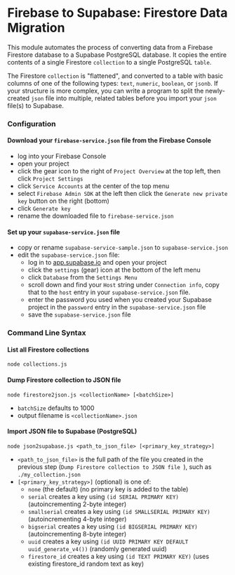 # Firebase to Supabase: Firestore Data Migration

This module automates the process of converting data from a Firebase Firestore database to a Supabase PostgreSQL database.  It copies the entire contents of a single Firestore `collection` to a single PostgreSQL `table`.

The Firestore `collection` is "flattened", and converted to a table with basic columns of one of the following types: `text`, `numeric`, `boolean`, or `jsonb`.  If your structure is more complex, you can write a program to split the newly-created `json` file into multiple, related tables before you import your `json` file(s) to Supabase.

### Configuration

#### Download your `firebase-service.json` file from the Firebase Console
* log into your Firebase Console
* open your project
* click the gear icon to the right of `Project Overview` at the top left, then click `Project Settings`
* click `Service Accounts` at the center of the top menu
* select `Firebase Admin SDK` at the left then click the `Generate new private key` button on the right (bottom)
* click `Generate key`
* rename the downloaded file to `firebase-service.json`

#### Set up your `supabase-service.json` file
* copy or rename `supabase-service-sample.json` to `supabase-service.json`
* edit the `supabase-service.json` file:
    * log in to [app.supabase.io](https://app.supabase.io) and open your project
    * click the `settings` (gear) icon at the bottom of the left menu
    * click `Database` from the `Settings Menu`
    * scroll down and find your `Host` string under `Connection info`, copy that to the `host` entry in your `supabase-service.json` file.
    * enter the password you used when you created your Supabase project in the `password` entry in the `supabase-service.json` file
    * save the `supabase-service.json` file


### Command Line Syntax
#### List all Firestore collections
`node collections.js`

#### Dump Firestore collection to JSON file
`node firestore2json.js <collectionName> [<batchSize>]`

* `batchSize` defaults to 1000
* output filename is `<collectionName>.json`

#### Import JSON file to Supabase (PostgreSQL)

`node json2supabase.js <path_to_json_file> [<primary_key_strategy>]`

* `<path_to_json_file>` is the full path of the file you created in the previous step (`Dump Firestore collection to JSON file
`), such as `./my_collection.json`
* `[<primary_key_strategy>]` (optional) is one of:
    * `none` (the default) (no primary key is added to the table)
    * `serial` creates a key using `(id SERIAL PRIMARY KEY)` (autoincrementing 2-byte integer)
    * `smallserial` creates a key using `(id SMALLSERIAL PRIMARY KEY)` (autoincrementing 4-byte integer)
    * `bigserial` creates a key using `(id BIGSERIAL PRIMARY KEY)` (autoincrementing 8-byte integer)
    * `uuid` creates a key using `(id UUID PRIMARY KEY DEFAULT uuid_generate_v4())` (randomly generated uuid)
    * `firestore_id` creates a key using `(id TEXT PRIMARY KEY)` (uses existing firestore_id random text as key)
